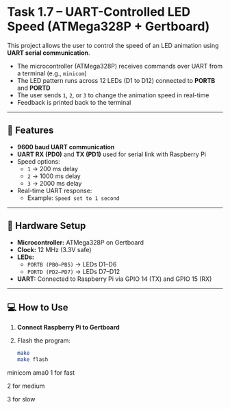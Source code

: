 # Task 1.7 – UART-Controlled LED Speed (ATMega328P + Gertboard)

This project allows the user to control the speed of an LED animation using **UART serial communication**.

- The microcontroller (ATMega328P) receives commands over UART from a terminal (e.g., `minicom`)
- The LED pattern runs across 12 LEDs (D1 to D12) connected to **PORTB** and **PORTD**
- The user sends `1`, `2`, or `3` to change the animation speed in real-time
- Feedback is printed back to the terminal

---

## 🧠 Features

- **9600 baud UART communication**
- **UART RX (PD0)** and **TX (PD1)** used for serial link with Raspberry Pi
- Speed options:
  - `1` → 200 ms delay
  - `2` → 1000 ms delay
  - `3` → 2000 ms delay
- Real-time UART response:
  - Example: `Speed set to 1 second`

---

## 🔧 Hardware Setup

- **Microcontroller:** ATMega328P on Gertboard
- **Clock:** 12 MHz (3.3V safe)
- **LEDs:**
  - `PORTB (PB0–PB5)` → LEDs D1–D6
  - `PORTD (PD2–PD7)` → LEDs D7–D12
- **UART:** Connected to Raspberry Pi via GPIO 14 (TX) and GPIO 15 (RX)

---

## 💻 How to Use

1. **Connect Raspberry Pi to Gertboard**
2. Flash the program:

   ```bash
   make
   make flash
minicom ama0
1 for fast

2 for medium

3 for slow
